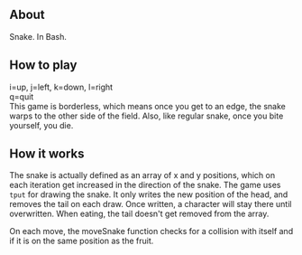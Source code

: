 About
---------------
Snake. In Bash.

How to play
---------------
i=up, j=left, k=down, l=right  
q=quit  
This game is borderless, which means once you get to an edge, the snake warps to the other side of the field. Also, like regular snake, once you bite yourself, you die.

How it works
---------------
The snake is actually defined as an array of x and y positions, which on each iteration get increased in the direction of the snake. The game uses `tput` for drawing the snake. It only writes the new position of the head, and removes the tail on each draw. Once written, a character will stay there until overwritten. When eating, the tail doesn't get removed from the array.

On each move, the moveSnake function checks for a collision with itself and if it is on the same position as the fruit.
